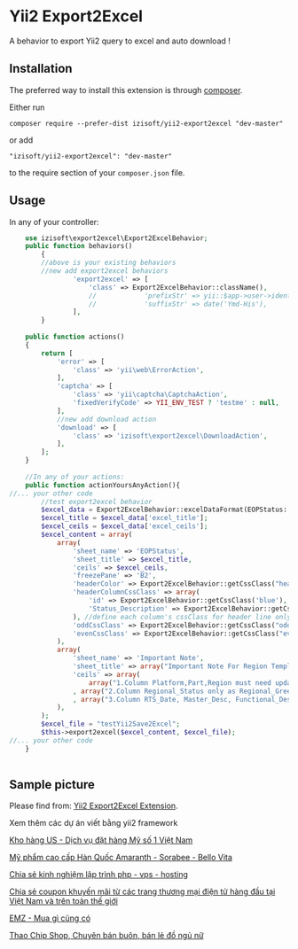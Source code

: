 Yii2 Export2Excel
============
A behavior to export Yii2 query to excel and auto download !

Installation
------------

The preferred way to install this extension is through [composer](http://getcomposer.org/download/).

Either run

```
composer require --prefer-dist izisoft/yii2-export2excel "dev-master"
```

or add

```
"izisoft/yii2-export2excel": "dev-master"
```

to the require section of your `composer.json` file.


Usage
-----

In any of your controller:


```php
	use izisoft\export2excel\Export2ExcelBehavior;
	public function behaviors()
		{
		//above is your existing behaviors
		//new add export2excel behaviors
				'export2excel' => [
					'class' => Export2ExcelBehavior::className(),
	                //            'prefixStr' => yii::$app->user->identity->username,
                    //            'suffixStr' => date('Ymd-His'),
				],
		}
	
    public function actions()
    {
        return [
            'error' => [
                'class' => 'yii\web\ErrorAction',
            ],
            'captcha' => [
                'class' => 'yii\captcha\CaptchaAction',
                'fixedVerifyCode' => YII_ENV_TEST ? 'testme' : null,
            ],
			//new add download action
            'download' => [
                'class' => 'izisoft\export2excel\DownloadAction',
            ],
        ];
    }
	
	//In any of your actions:
	public function actionYoursAnyAction(){
//... your other code
        //test export2excel behavior
        $excel_data = Export2ExcelBehavior::excelDataFormat(EOPStatus::find()->asArray()->all());
        $excel_title = $excel_data['excel_title'];
        $excel_ceils = $excel_data['excel_ceils'];
        $excel_content = array(
            array(
                'sheet_name' => 'EOPStatus',
                'sheet_title' => $excel_title,
                'ceils' => $excel_ceils,
                'freezePane' => 'B2',
                'headerColor' => Export2ExcelBehavior::getCssClass("header"),
                'headerColumnCssClass' => array(
                    'id' => Export2ExcelBehavior::getCssClass('blue'),
                    'Status_Description' => Export2ExcelBehavior::getCssClass('grey'),
                ), //define each column's cssClass for header line only.  You can set as blank.
                'oddCssClass' => Export2ExcelBehavior::getCssClass("odd"),
                'evenCssClass' => Export2ExcelBehavior::getCssClass("even"),
            ),
            array(
                'sheet_name' => 'Important Note',
                'sheet_title' => array("Important Note For Region Template"),
                'ceils' => array(
                    array("1.Column Platform,Part,Region must need update.")
                , array("2.Column Regional_Status only as Regional_Green,Regional_Yellow,Regional_Red,Regional_Ready.")
                , array("3.Column RTS_Date, Master_Desc, Functional_Desc, Commodity, Part_Status are only for your reference, will not be uploaded into NPI tracking system."))
            ),
        );
        $excel_file = "testYii2Save2Excel";
        $this->export2excel($excel_content, $excel_file);
//... your other code
	}
	
```

Sample picture
-----
Please find from:
[Yii2 Export2Excel Extension](http://www.yiiframework.com/extension/yii2-export2excel/).

	
Xem thêm các dự án viết bằng yii2 framework

[Kho hàng US - Dịch vụ đặt hàng Mỹ số 1 Việt Nam](https://www.khohangus.com)

[Mỹ phẩm cao cấp Hàn Quốc Amaranth - Sorabee - Bello Vita](https://www.amaranth.com.vn)

[Chia sẻ kinh nghiệm lập trình php - vps - hosting](https://www.truongbui.com)

[Chia sẻ coupon khuyến mãi từ các trang thương mại điện tử hàng đầu tại Việt Nam và trên toàn thế giới](https://www.phutchot.com)

[EMZ - Mua gì cũng có](https://www.emz.vn)

[Thao Chip Shop, Chuyên bán buôn, bán lẻ đồ ngủ nữ](https://thaochip.com)



